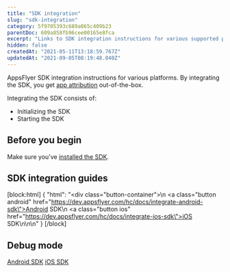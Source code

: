 ```yaml
---
title: "SDK integration"
slug: "sdk-integration"
category: 5f9705393c689a065c409b23
parentDoc: 609a858fb96cee00165e8fca
excerpt: "Links to SDK integration instructions for various supported platforms."
hidden: false
createdAt: "2021-05-11T13:18:59.767Z"
updatedAt: "2021-09-05T08:19:48.040Z"
---
```

AppsFlyer SDK integration instructions for various platforms. By integrating the SDK, you get [app attribution](https://support.appsflyer.com/hc/en-us/articles/207447053#what-is-attribution%C2%A0) out-of-the-box.

Integrating the SDK consists of:
 * Initializing the SDK
 * Starting the SDK

## Before you begin
Make sure you've [installed the SDK](doc:sdk-installation).

## SDK integration guides
[block:html]
{
  "html": "<div class=\"button-container\">\n  <a class=\"button android\" href=\"https://dev.appsflyer.com/hc/docs/integrate-android-sdk\">Android SDK</a>\n  <a class=\"button ios\" href=\"https://dev.appsflyer.com/hc/docs/integrate-ios-sdk\">iOS SDK</a>\n</div>\n\n<style>\n  .button-container {\n  \tdisplay: flex;\n  }\n  .button {\n    display: flex;\n    justify-content: center;\n    align-items: center;\n    width: 150px;\n\t  border-radius: 6px;\n    padding: 8px;\n    margin-right: 4px;\n\t}\n  \n  .button:before {\n  \tmargin-right: 4px;\n  }\n  .button.android {\n    border: solid 2px #3DDC84;\n  }\n  .ios {\n  \tborder-radius: 6px;\n    padding: 8px;\n    border: solid 2px #7D7D7D;\n  }\n  .ios:before {\n        content: url(\"https://files.readme.io/19fdc72-apple-icon.svg\");\n  }\n\n  .android:before {\n        content: url(\"https://files.readme.io/d7dc5a3-android-icon.svg\");\n  }\n</style>"
}
[/block]
## Debug mode
<div class="button-container">
  <a class="button android" href="https://dev.appsflyer.com/hc/docs/integrate-android-sdk#enabling-debug-mode">Android SDK</a>
  <a class="button ios" href="https://dev.appsflyer.com/hc/docs/integrate-ios-sdk#enabling-debug-mode">iOS SDK</a>
</div>